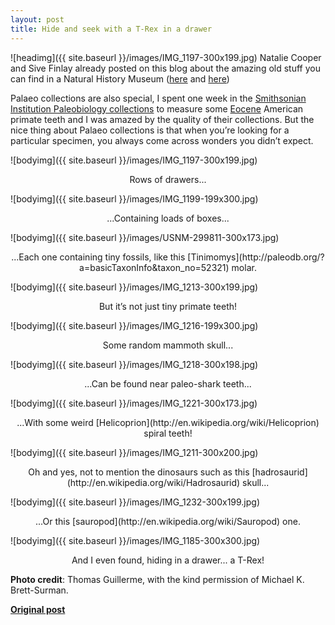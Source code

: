 ```yaml
---
layout: post
title: Hide and seek with a T-Rex in a drawer
---
```


![headimg]({{ site.baseurl }}/images/IMG_1197-300x199.jpg)
Natalie Cooper and Sive Finlay already posted on this blog about the amazing old stuff you can find in a Natural History Museum ([here](http://www.ecoevoblog.com/2012/10/12/darwins-insects-dodo-skeletons-and-macaques-with-braces/) and [here](http://www.ecoevoblog.com/2013/02/13/treasures-of-natural-history/))

Palaeo collections are also special, I spent one week in the [Smithsonian Institution Paleobiology collections](http://paleobiology.si.edu/) to measure some [Eocene](http://en.wikipedia.org/wiki/Eocene) American primate teeth and I was amazed by the quality of their collections. But the nice thing about Palaeo collections is that when you’re looking for a particular specimen, you always come across wonders you didn’t expect.

![bodyimg]({{ site.baseurl }}/images/IMG_1197-300x199.jpg)

<center>Rows of drawers...</center>

![bodyimg]({{ site.baseurl }}/images/IMG_1199-199x300.jpg)

<center>...Containing loads of boxes...</center>

![bodyimg]({{ site.baseurl }}/images/USNM-299811-300x173.jpg)

<center>...Each one containing tiny fossils, like this [Tinimomys](http://paleodb.org/?a=basicTaxonInfo&taxon_no=52321) molar.</center>

![bodyimg]({{ site.baseurl }}/images/IMG_1213-300x199.jpg)

<center>But it’s not just tiny primate teeth!</center>

![bodyimg]({{ site.baseurl }}/images/IMG_1216-199x300.jpg)

<center>Some random mammoth skull...</center>

![bodyimg]({{ site.baseurl }}/images/IMG_1218-300x198.jpg)

<center>...Can be found near paleo-shark teeth...</center>

![bodyimg]({{ site.baseurl }}/images/IMG_1221-300x173.jpg)

<center>...With some weird [Helicoprion](http://en.wikipedia.org/wiki/Helicoprion) spiral teeth!</center>

![bodyimg]({{ site.baseurl }}/images/IMG_1211-300x200.jpg)

<center>Oh and yes, not to mention the dinosaurs such as this [hadrosaurid](http://en.wikipedia.org/wiki/Hadrosaurid) skull...</center>

![bodyimg]({{ site.baseurl }}/images/IMG_1232-300x199.jpg)

<center>...Or this [sauropod](http://en.wikipedia.org/wiki/Sauropod) one.</center>

![bodyimg]({{ site.baseurl }}/images/IMG_1185-300x300.jpg)

<center>And I even found, hiding in a drawer... a T-Rex!</center>



**Photo credit**: Thomas Guillerme, with the kind permission of Michael K. Brett-Surman.

**[Original post](http://www.ecoevoblog.com/2013/04/17/hide-and-seek-with-a-t-rex-in-a-drawer/)**
